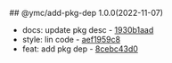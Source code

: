 <a name="1.0.0"></a>## @ymc/add-pkg-dep 1.0.0(2022-11-07) 
- docs: update pkg desc - [1930b1aad](https://github.com/ymc-github/js-idea/commit/91930b1aadafad022213fdd5f28cdb90d3e4dd5e "docs(core): update pkg desc&#10;&#10;export class as default&#10;&#10;generated by ymc@robot")
- style: lin code - [aef1959c8](https://github.com/ymc-github/js-idea/commit/1aef1959c8a906375a6543db0b4b448ba5374c08 "style(core): lin code&#10;&#10;update lin,tes state in readme.md&#10;update banner in dist&#10;&#10;generated by ymc@robot")
- feat: add pkg dep - [8cebc43d0](https://github.com/ymc-github/js-idea/commit/d8cebc43d012aab42afd788e2d3cf464aa31ebc3 "feat(core): add pkg dep&#10;&#10;update lin,tes state in readme.md&#10;update banner in dist&#10;&#10;generated by ymc@robot")